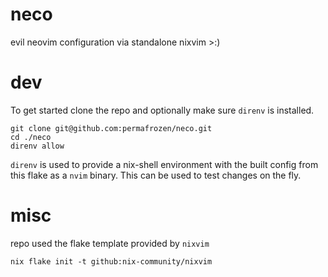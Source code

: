 # neco
evil neovim configuration via standalone nixvim >:)

# dev
To get started clone the repo and optionally make sure `direnv` is installed.
```console
git clone git@github.com:permafrozen/neco.git
cd ./neco
direnv allow
```

`direnv` is used to provide a nix-shell environment with the built config from this flake as a `nvim` binary. This can be used to test changes on the fly.

# misc

repo used the flake template provided by `nixvim`

```console
nix flake init -t github:nix-community/nixvim
```

